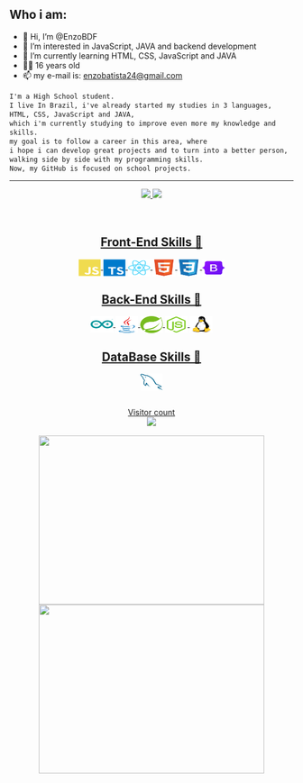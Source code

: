 
## Who i am:
- 👋 Hi, I’m @EnzoBDF
- 👀 I’m interested in JavaScript, JAVA and backend development
- 🌱 I’m currently learning HTML, CSS, JavaScript and JAVA
- 🙎‍♂️ 16 years old
- 📫 my e-mail is: enzobatista24@gmail.com

```
I'm a High School student.
I live In Brazil, i've already started my studies in 3 languages, HTML, CSS, JavaScript and JAVA,
which i'm currently studying to improve even more my knowledge and skills.
my goal is to follow a career in this area, where
i hope i can develop great projects and to turn into a better person, walking side by side with my programming skills. 
Now, my GitHub is focused on school projects.
```
<hr>
<div align="center">
 <div>
<a href="https://github.com/EnzoBDF">
<img height="180em" src="https://github-readme-stats.vercel.app/api/top-langs/?username=EnzoBDF&layout=compact&langs_count=7&theme=radical"/>
<img height="180em" src="https://github-readme-stats.vercel.app/api?username=EnzoBDF&show_icons=true&theme=radical&include_all_commits=true&count_private=true"/>
</div>
<br>

<div style="display: inline_block" align="center"><br>
 
 ## Front-End Skills 🧠

  <img align="center" alt="Enzo-Js" height="30" width="40" src="https://raw.githubusercontent.com/devicons/devicon/master/icons/javascript/javascript-plain.svg">
  <img align="center" alt="Enzo-Ts" height="30" width="40" src="https://raw.githubusercontent.com/devicons/devicon/master/icons/typescript/typescript-plain.svg">
  <img align="center" alt="Enzo-React" height="30" width="40" src="https://raw.githubusercontent.com/devicons/devicon/master/icons/react/react-original.svg">
  <img align="center" alt="Enzo-HTML" height="30" width="40" src="https://raw.githubusercontent.com/devicons/devicon/master/icons/html5/html5-original.svg">
  <img align="center" alt="Enzo-CSS" height="30" width="40" src="https://raw.githubusercontent.com/devicons/devicon/master/icons/css3/css3-original.svg">
  <img align="center" alt="Enzo-CSS" height="30" width="40" src="https://raw.githubusercontent.com/devicons/devicon/master/icons/bootstrap/bootstrap-original.svg">

 ## Back-End Skills 🧠
 
 
  <img align="center" alt="Enzo-CSS" height="30" width="40" src="https://raw.githubusercontent.com/devicons/devicon/master/icons/arduino/arduino-original.svg">
  <img align="center" alt="Enzo-CSS" height="30" width="40" src="https://raw.githubusercontent.com/devicons/devicon/master/icons/java/java-original.svg">
  <img align="center" alt="Enzo-CSS" height="30" width="40" src="https://raw.githubusercontent.com/devicons/devicon/master/icons/spring/spring-original.svg">
  <img align="center" alt="Enzo-CSS" height="30" width="40" src="https://raw.githubusercontent.com/devicons/devicon/master/icons/nodejs/nodejs-original.svg">
  <img align="center" alt="Enzo-CSS" height="30" width="40" src="https://raw.githubusercontent.com/devicons/devicon/master/icons/linux/linux-original.svg">
 
 
 ## DataBase Skills 🐬
   <img align="center" alt="Enzo-CSS" height="30" width="40" src="https://raw.githubusercontent.com/devicons/devicon/master/icons/mysql/mysql-original.svg">

</div>
  
  ##
  <p align="center"> 
  Visitor count<br>
  <img src="https://profile-counter.glitch.me/EnzoBDF/count.svg" />
</p>
<div>
<img align=middle src=https://pbs.twimg.com/profile_images/1470147870032601091/vXLwgizF_400x400.jpg width=400 height=300 border-radius=50> 
<img align="middle" src="https://gifdb.com/images/high/rei-ayanami-fighting-scene-zm4su8pqff6a0yic.webp" width=400 height=300>
 </div>

<!---
EnzoBDF/EnzoBDF is a ✨ special ✨ repository because its `README.md` (this file) appears on your GitHub profile.
You can click the Preview link to take a look at your changes.
--->
